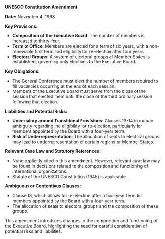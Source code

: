 **UNESCO Constitution Amendment**

**Date:** November 4, 1968

**Key Provisions:**

* **Composition of the Executive Board**: The number of members is increased to thirty-four.
* **Term of Office**: Members are elected for a term of six years, with a non-renewable first term and eligibility for re-election after four years.
* **Electoral Groups**: A system of electoral groups of Member States is established, governing only elections to the Executive Board.

**Key Obligations:**

* The General Conference must elect the number of members required to fill vacancies occurring at the end of each session.
* Members of the Executive Board must serve from the close of the session that elected them until the close of the third ordinary session following that election.

**Liabilities and Potential Risks:**

* **Uncertainty around Transitional Provisions**: Clauses 13-14 introduce ambiguity regarding the eligibility for re-election, particularly for members appointed by the Board with a four-year term.
* **Risk of Underrepresentation**: The allocation of seats to electoral groups may lead to underrepresentation of certain regions or Member States.

**Relevant Case Law and Statutory References:**

* None explicitly cited in this amendment. However, relevant case law may be found in decisions related to the composition and functioning of international organizations.
* Statute of the UNESCO Constitution (1945) is applicable.

**Ambiguous or Contentious Clauses:**

* Clause 13, which allows for re-election after a four-year term for members appointed by the Board with a four-year term.
* The allocation of seats to electoral groups and the composition of these groups.

This amendment introduces changes to the composition and functioning of the Executive Board, highlighting the need for careful consideration of potential risks and liabilities.